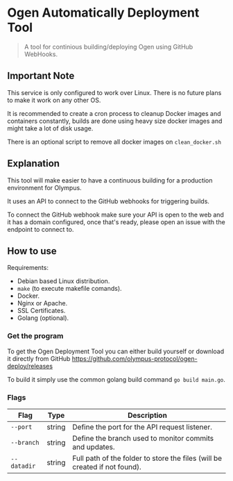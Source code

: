 # Ogen Automatically Deployment Tool

> A tool for continious building/deploying Ogen using GitHub WebHooks.

## Important Note

This service is only configured to work over Linux. There is no future plans to make it work on any other OS.

It is recommended to create a cron process to cleanup Docker images and containers constantly, builds are done using heavy size docker images and might take a lot of disk usage.

There is an optional script to remove all docker images on `clean_docker.sh`

## Explanation

This tool will make easier to have a continuous building for a production environment for Olympus.

It uses an API to connect to the GitHub webhooks for triggering builds.

To connect the GitHub webhook make sure your API is open to the web and it has a domain configured, once that's ready, please open an issue with the endpoint to connect to.

## How to use

Requirements:

- Debian based Linux distribution.
- `make` (to execute makefile comands).
- Docker.
- Nginx or Apache.
- SSL Certificates.
- Golang (optional).

### Get the program

To get the Ogen Deployment Tool you can either build yourself or download it directly from GitHub <https://github.com/olympus-protocol/ogen-deploy/releases>

To build it simply use the common golang build command `go build main.go`.

### Flags

| Flag        | Type   | Description                                                                |
|-------------|--------|----------------------------------------------------------------------------|
| `--port`    | string | Define the port for the API request listener.                              |
| `--branch`  | string | Define the branch used to monitor commits and updates.                     |
| `--datadir` | string | Full path of the folder to store the files (will be created if not found). |
